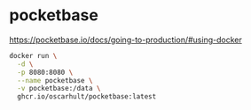 # pocketbase

https://pocketbase.io/docs/going-to-production/#using-docker

```sh
docker run \
  -d \
  -p 8080:8080 \
  --name pocketbase \
  -v pocketbase:/data \
  ghcr.io/oscarhult/pocketbase:latest
```
